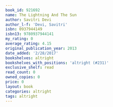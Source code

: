 ```yaml
---
book_id: 921692
name: The Lightning And The Sun
author: Savitri Devi
author_l-f: 'Devi, Savitri'
isbn: 0937944149
isbn13: 9780937944141
my_rating: 0
average_rating: 4.15
original_publication_year: 2013
date_added: '2/28/2017'
bookshelves: altright
bookshelves_with_positions: 'altright (#231)'
exclusive_shelf: read
read_count: 0
owned_copies: 0
price: 0
layout: book
categories: altright
tags: altright
---
```

